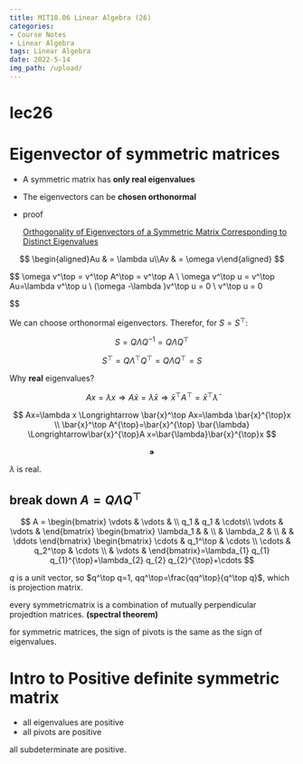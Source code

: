 ```yaml
---
title: MIT18.06 Linear Algebra (26)
categories:
- Course Notes
- Linear Algebra
tags: Linear Algebra
date: 2022-5-14
img_path: /upload/
---
```


# lec26

# Eigenvector of symmetric matrices

- A symmetric matrix has **only real eigenvalues**
- The eigenvectors can be **chosen orthonormal**
- proof
    
    [Orthogonality of Eigenvectors of a Symmetric Matrix Corresponding to Distinct Eigenvalues](https://yutsumura.com/orthogonality-of-eigenvectors-of-a-symmetric-matrix-corresponding-to-distinct-eigenvalues/)
    

$$
\begin{aligned}Au & = \lambda u\\Av & = \omega v\end{aligned}
$$

$$
\omega v^\top = v^\top A^\top = v^\top A \\
\omega v^\top u = v^\top Au=\lambda v^\top u \\
(\omega -\lambda )v^\top u = 0 \\
v^\top u = 0

$$

We can choose orthonormal eigenvectors. Therefor, for $S=S^\top$:

$$
S=Q \Lambda Q^{-1}=Q \Lambda Q^\top
$$

$$
S^\top=Q \Lambda^\top Q^\top=Q\Lambda Q^\top=S
$$

Why **real** eigenvalues?

$$
Ax=\lambda x\Longrightarrow A\bar{x}=\bar{\lambda }\bar{x}\Longrightarrow\bar{x}^{\top} A^{\top}=\bar{x}^{\top} \bar{\lambda}
$$

$$
Ax=\lambda x \Longrightarrow \bar{x}^\top Ax=\lambda \bar{x}^{\top}x \\
\bar{x}^\top A^{\top}=\bar{x}^{\top} \bar{\lambda} \Longrightarrow\bar{x}^{\top}A x=\bar{\lambda}\bar{x}^{\top}x
$$

$$
⁍
$$

$\lambda$ is real.

## break down $A=Q\Lambda Q^\top$

$$
A = 
\begin{bmatrix}
 \vdots & \vdots & \\
 q_1 & q_1 & \cdots\\
 \vdots & \vdots &
\end{bmatrix}
\begin{bmatrix}
 \lambda_1 &  & \\
  & \lambda_2 & \\
  &  & \ddots
\end{bmatrix}
\begin{bmatrix}
 \cdots & q_1^\top & \cdots \\
 \cdots & q_2^\top & \cdots \\
  & \vdots &
\end{bmatrix}=\lambda_{1} q_{1} q_{1}^{\top}+\lambda_{2} q_{2} q_{2}^{\top}+\cdots
$$

$q$ is a unit vector, so $q^\top q=1, qq^\top=\frac{qq^\top}{q^\top q}$, which is projection matrix.

every symmetricmatrix is a combination of mutually perpendicular projedtion matrices. **(spectral theorem)**

for symmetric matrices, the sign of pivots is the same as the sign of eigenvalues.

# Intro to Positive definite symmetric matrix

- all eigenvalues are positive
- all pivots are positive

all subdeterminate are positive.